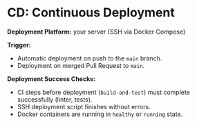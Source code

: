 # CD: Continuous Deployment

**Deployment Platform:** your server (SSH via Docker Compose)

**Trigger:**
- Automatic deployment on push to the `main` branch.
- Deployment on merged Pull Request to `main`.

**Deployment Success Checks:**
- CI steps before deployment (`build-and-test`) must complete successfully (linter, tests).
- SSH deployment script finishes without errors.
- Docker containers are running in `healthy` or `running` state.
